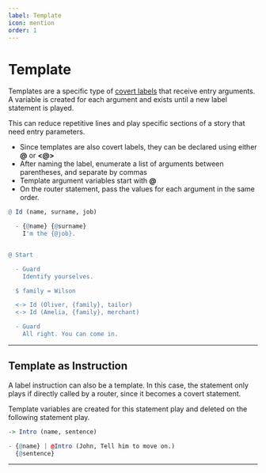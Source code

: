 ```yaml
---
label: Template
icon: mention
order: 1
---
```

# Template

Templates are a specific type of [covert labels](./covert.md) that receive entry arguments. A variable is created for each argument and exists until a new label statement is played.

This can reduce repetitive lines and play specific sections of a story that need entry parameters.

- Since templates are also covert labels, they can be declared using either **@** or **<@>**
- After naming the label, enumerate a list of arguments between parentheses, and separate by commas
- Template argument variables start with **@**
- On the router statement, pass the values for each argument in the same order.

```q #
@ Id (name, surname, job)

  - {@name} {@surname}
    I'm the {@job}.


@ Start

  - Guard
    Identify yourselves.

  $ family = Wilson

  <-> Id (Oliver, {family}, tailor)
  <-> Id (Amelia, {family}, merchant)

  - Guard
    All right. You can come in.
```

---

## Template as Instruction
A label instruction can also be a template. In this case, the statement only plays if directly called by a router, since it becomes a covert statement.

Template variables are created for this statement play and deleted on the following statement play.

```q
-> Intro (name, sentence)

- {@name} | @Intro (John, Tell him to move on.)
  {@sentence}
```

---
